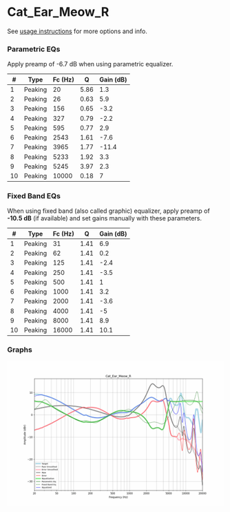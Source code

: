 # Cat_Ear_Meow_R
See [usage instructions](https://github.com/jaakkopasanen/AutoEq#usage) for more options and info.

### Parametric EQs
Apply preamp of -6.7 dB when using parametric equalizer.

|   # | Type    |   Fc (Hz) |    Q |   Gain (dB) |
|-----|---------|-----------|------|-------------|
|   1 | Peaking |        20 | 5.86 |         1.3 |
|   2 | Peaking |        26 | 0.63 |         5.9 |
|   3 | Peaking |       156 | 0.65 |        -3.2 |
|   4 | Peaking |       327 | 0.79 |        -2.2 |
|   5 | Peaking |       595 | 0.77 |         2.9 |
|   6 | Peaking |      2543 | 1.61 |        -7.6 |
|   7 | Peaking |      3965 | 1.77 |       -11.4 |
|   8 | Peaking |      5233 | 1.92 |         3.3 |
|   9 | Peaking |      5245 | 3.97 |         2.3 |
|  10 | Peaking |     10000 | 0.18 |         7   |

### Fixed Band EQs
When using fixed band (also called graphic) equalizer, apply preamp of **-10.5 dB** (if available) and set gains manually with these parameters.

|   # | Type    |   Fc (Hz) |    Q |   Gain (dB) |
|-----|---------|-----------|------|-------------|
|   1 | Peaking |        31 | 1.41 |         6.9 |
|   2 | Peaking |        62 | 1.41 |         0.2 |
|   3 | Peaking |       125 | 1.41 |        -2.4 |
|   4 | Peaking |       250 | 1.41 |        -3.5 |
|   5 | Peaking |       500 | 1.41 |         1   |
|   6 | Peaking |      1000 | 1.41 |         3.2 |
|   7 | Peaking |      2000 | 1.41 |        -3.6 |
|   8 | Peaking |      4000 | 1.41 |        -5   |
|   9 | Peaking |      8000 | 1.41 |         8.9 |
|  10 | Peaking |     16000 | 1.41 |        10.1 |

### Graphs
![](./Cat_Ear_Meow_R.png)
